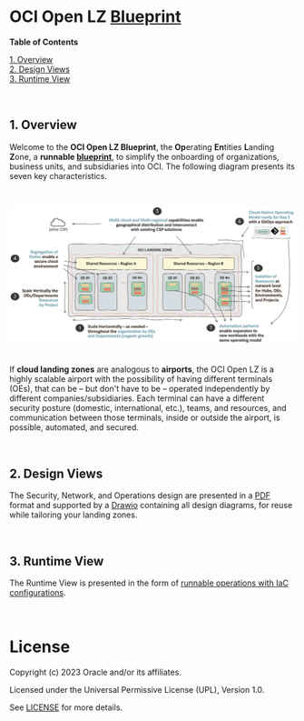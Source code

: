 # **OCI Open LZ [Blueprint](#)**

**Table of Contents**

[1. Overview](#1-overview)</br>
[2. Design Views](#2-design-views)</br>
[3. Runtime View](#3-runtime-view)

&nbsp; 

## **1. Overview**

Welcome to the **OCI Open LZ Blueprint**, the **Op**erating **En**tities **L**anding **Z**one, a **runnable [blueprint](#)**, to simplify the onboarding of organizations, business units, and subsidiaries into OCI. The following diagram presents its seven key characteristics.

&nbsp; 

<img src="../images/oci_open_lz_hl_design.jpg" alt= “” width="1200" height="value">
&nbsp; 

If **cloud landing zones** are analogous to **airports**, the OCI Open LZ is a highly scalable airport with the possibility of having different terminals (OEs), that can be &ndash; but don't have to be &ndash; operated independently by different companies/subsidiaries. Each terminal can have a different security posture (domestic, international, etc.), teams, and resources, and communication between those terminals, inside or outside the airport, is possible, automated, and secured. 

&nbsp; 

## **2. Design Views**

The Security, Network, and Operations design are presented in a [PDF](/design/OCI_Open_LZ.pdf) format and supported by a [Drawio](/design/OCI_Open_LZ.drawio) containing all design diagrams, for reuse while tailoring your landing zones.

&nbsp; 

## **3. Runtime View**
The Runtime View is presented in the form of   [runnable operations with IaC configurations](/examples/oci-open-lz/readme.md).

&nbsp; 

# License

Copyright (c) 2023 Oracle and/or its affiliates.

Licensed under the Universal Permissive License (UPL), Version 1.0.

See [LICENSE](LICENSE) for more details.
